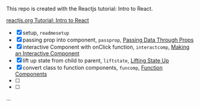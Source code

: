 This repo is created with the Reactjs tutorial: Intro to React.

[reactjs.org Tutorial: Intro to React](https://reactjs.org/tutorial/tutorial.html)

 - [x] setup, `readmesetup`
 - [x] passing prop into component, `passprop`, [Passing Data Through Props](https://reactjs.org/tutorial/tutorial.html#passing-data-through-props)
 - [x] interactive Component with onClick function, `interactcomp`, [Making an Interactive Component](https://reactjs.org/tutorial/tutorial.html#making-an-interactive-component)
 - [x] lift up state from child to parent, `liftstate`, [Lifting State Up](https://reactjs.org/tutorial/tutorial.html#lifting-state-up)
 - [x] convert class to function components, `funcomp`, [Function Components](https://reactjs.org/tutorial/tutorial.html#function-components)
 - [ ]
 - [ ]
 ...